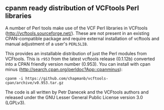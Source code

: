 ## cpanm ready distribution of VCFtools Perl libraries

A number of Perl tools make use of the VCF Perl libraries in VCFtools
(http://vcftools.sourceforge.net/). These are not present in an existing
CPAN-compatible package and require external installation of vcftools and manual
adjustment of a user's `PERL5LIB`.

This provides an installable distribution of just the Perl modules from VCFtools.
This is `r953` from the latest vcftools release (0.1.12b) converted into a CPAN
friendly version number (0.953). You can install with cpan minus
(http://search.cpan.org/perldoc?App::cpanminus):

    cpanm -i https://github.com/chapmanb/vcftools-cpan/archive/v0.953.tar.gz

The code is all written by Petr Danecek and the VCFtools authors and released
under the GNU Lesser General Public License version 3.0 (LGPLv3).
